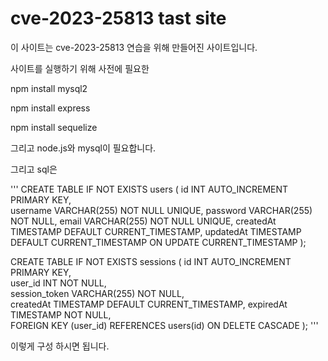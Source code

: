 # cve-2023-25813 tast site

이 사이트는 cve-2023-25813 연습을 위해 만들어진 사이트입니다.

사이트를 실행하기 위해 사전에 필요한

npm install mysql2

npm install express

npm install sequelize

그리고 node.js와 mysql이 필요합니다.

그리고 sql은 

'''
CREATE TABLE IF NOT EXISTS users (
    id INT AUTO_INCREMENT PRIMARY KEY,       
    username VARCHAR(255) NOT NULL UNIQUE,
    password VARCHAR(255) NOT NULL,
    email VARCHAR(255) NOT NULL UNIQUE, 
    createdAt TIMESTAMP DEFAULT CURRENT_TIMESTAMP,
    updatedAt TIMESTAMP DEFAULT CURRENT_TIMESTAMP ON UPDATE CURRENT_TIMESTAMP
);

CREATE TABLE IF NOT EXISTS sessions (
    id INT AUTO_INCREMENT PRIMARY KEY,  
    user_id INT NOT NULL,                   
    session_token VARCHAR(255) NOT NULL,      
    createdAt TIMESTAMP DEFAULT CURRENT_TIMESTAMP, 
    expiredAt TIMESTAMP NOT NULL,            
    FOREIGN KEY (user_id) REFERENCES users(id) ON DELETE CASCADE
);
'''

이렇게 구성 하시면 됩니다.
